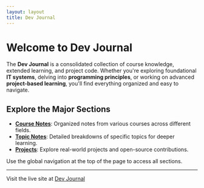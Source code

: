 ```yaml
---
layout: layout
title: Dev Journal
---
```


# Welcome to Dev Journal

The **Dev Journal** is a consolidated collection of course knowledge, extended learning, and project code. Whether you're exploring foundational **IT systems**, delving into **programming principles**, or working on advanced **project-based learning**, you'll find everything organized and easy to navigate.

## Explore the Major Sections

- **[Course Notes](course-notes/index.md)**: Organized notes from various courses across different fields.
- **[Topic Notes](topic-notes/index.md)**: Detailed breakdowns of specific topics for deeper learning.
- **[Projects](projects/portfolio.md)**: Explore real-world projects and open-source contributions.

Use the global navigation at the top of the page to access all sections.

---

Visit the live site at [Dev Journal](https://sammy-john.github.io/dev_journal/)
